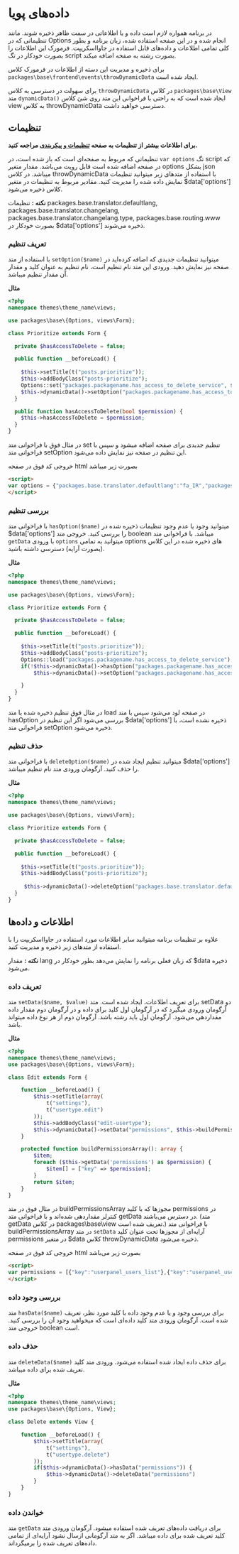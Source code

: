 # داده‌های پویا
در برنامه همواره لازم است داده و یا اطلاعاتی در سمت ظاهر ذخیره شوند. مانند تنظیماتی که در Options انجام شده و در این صفحه استفاده شده، زبان برنامه و بطور کلی تمامی اطلاعات و داده‌های قابل استفاده در جاوااسکریپت.
فرمورک این اطلاعات را بصورت خودکار در تگ script بصورت رشته به صفحه اضافه میکند. 

 برای ذخیره و مدیریت این دسته از اطلاعات در فرمورک کلاس `packages\base\frontend\events\throwDynamicData` ایجاد شده است. 

برای سهولت در دسترسی به کلاس `throwDynamicData`  در کلاس `packages\base\View` متد `dynamicData()` ایجاد شده است که به راحتی با فراخوانی این متد روی شئ کلاس view به کلاس throwDynamicData دسترسی خواهید داشت.


## تنظیمات

__برای اطلاعات بیشتر از تنظیمات به صفحه [تنظیمات و پیکربندی](options.md) مراجعه کنید.__

تنظیماتی که مربوط به صفحه‌ای است که باز شده است،‌ در `var options` تگ script که در صفحه اضافه شده است قابل رویت می‌باشد. مقدار متغیر options بشکل json میباشد. 
در کلاس throwDynamicData با استفاده از متد‌های زیر میتوانید تنظیمات نمایش داده شده را مدیریت کنید.
مقادیر مربوط به تنظیمات در متغیر $data['options'] کلاس ذخیره می‌شود.

**نکته :** تنظیمات packages.base.translator.defaultlang, packages.base.translator.changelang, packages.base.translator.changelang.type, packages.base.routing.www
بصورت خودکار در $data['options'] ذخیره می‌شوند.

### تعریف تنظیم
با استفاده از متد `setOption($name)` میتوانید تنظیمات جدیدی که اضافه کرده‌اید در صفحه نیز نمایش دهید. ورودی این متد نام تنظیم است،‌ نام تنظیم به عنوان کلید و مقدار آن مقدار تنظیم میباشد. 

**مثال**
```php
<?php
namespace themes\theme_name\views;

use packages\base\{Options, views\Form};

class Prioritize extends Form {

  private $hasAccessToDelete = false;

  public function __beforeLoad() {
    
    $this->setTitle(t("posts.prioritize"));
    $this->addBodyClass("posts-prioritize");
    Options::set("packages.packagename.has_access_to_delete_service", $this->hasAccessToDelete);
    $this->dynamicData()->setOption("packages.packagename.has_access_to_delete_service");
  }

  public function hasAccessToDelete(bool $permission) {
    $this->hasAccessToDelete = $permission;
  }
}
```
در مثال فوق با فراخوانی متد set تنظیم جدیدی برای صفحه اضافه میشود و سپس با فراخوانی متد setOption این تنظیم در صفحه نیز نمایش داده می‌شود.

خروجی کد فوق در صفحه html بصورت زیر میباشد
```html
<script>
var options = {"packages.base.translator.defaultlang":"fa_IR","packages.base.translator.changelang":"uri","packages.base.translator.changelang.type":"short","packages.base.routing.www":"nowww","packages.packagename.has_access_to_delete_service":false};
</script>
```

### بررسی تنظیم
 با فراخوانی متد `hasOption($name)` میتوانید وجود یا عدم وجود تنظیمات ذخیره شده در $data['options'] را بررسی کنید. خروجی متد boolean میباشد. 
با فراخوانی متد `getData` با ورودی `options` میتوانید به تمامی options های ذخیره شده در این کلاس (بصورت آرایه) دسترسی داشته باشید. 

**مثال**
```php
<?php
namespace themes\theme_name\views;

use packages\base\{Options, views\Form};

class Prioritize extends Form {

  private $hasAccessToDelete = false;

  public function __beforeLoad() {
    
    $this->setTitle(t("posts.prioritize"));
    $this->addBodyClass("posts-prioritize");
    Options::load("packages.packagename.has_access_to_delete_service");
    if(!$this->dynamicData()->hasOption("packages.packagename.has_access_to_delete_service")) {
        $this->dynamicData()->setOption("packages.packagename.has_access_to_delete_service");

    }
  }
}
```
در مثال فوق تنظیم ذخیره شده با متد load در صفحه لود می‌شود سپس با متد hasOption بررسی می‌شود اگر این تنظیم در $data['options'] ذخیره نشده است، با فراخوانی متد setOption ذخیره می‌شود.

### حذف تنظیم 
با فراخوانی متد `deleteOption($name)` میتوانید تنظیم ایجاد شده در $data['options'] را حذف کنید. آرگومان ورودی متد نام تنظیم میباشد.


**مثال**
```php
<?php
namespace themes\theme_name\views;

use packages\base\{Options, views\Form};

class Prioritize extends Form {

  private $hasAccessToDelete = false;

  public function __beforeLoad() {
    
    $this->setTitle(t("posts.prioritize"));
    $this->addBodyClass("posts-prioritize");
    
     $this->dynamicData()->deleteOption("packages.base.translator.defaultlang");
  }
}
```

## اطلاعات و داده‌ها 
علاوه بر تنظیمات برنامه میتوانید سایر اطلاعات مورد استفاده در جاوااسکریپت را با استفاده از متدهای زیر ذخیره و مدیریت کنید.

**نکته :** مقدار lang که زبان فعلی برنامه را نمایش می‌دهد بطور خودکار در $data ذخیره می‌شود.

### تعریف داده 
متد `setData($name, $value)` برای تعریف اطلاعات، ایجاد شده است. 
متد setData دو آرگومان ورودی میگیرد که در آرگومان اول کلید برای داده و در آرگومان دوم مقدار داده مقداردهی می‌شود. آرگومان اول باید رشته باشد. آرگومان دوم از هر نوع داده میتواند باشد.

**مثال**
```php
<?php
namespace themes\theme_name\views;
use packages\base\{Options, views\Form};

class Edit extends Form {

	function __beforeLoad() {
		$this->setTitle(array(
			t("settings"),
			t("usertype.edit")
		));
		$this->addBodyClass("edit-usertype");
		$this->dynamicData()->setData("permissions", $this->buildPermissionsArray());
    }

    protected function buildPermissionsArray(): array {
        $item;
		foreach ($this->getData('permissions') as $permission) {
			$item[] = ["key" => $permission];
		}
		return $item;
	}
}
```
در مثال فوق در متد buildPermissionsArray مجوزها که با کلید permissions در کنترلر مقداردهی شده‌اند و با فراخوانی متد getData در دسترس می‌باشند.  (متد getData در کلاس packages\base\view تعریف شده است.)
با فراخوانی متد buildPermissionsArray در متد `setData`
 آرایه‌ای از مجوز‌ها تحت عنوان کلید permissions در متغیر $data کلاس throwDynamicData ذخیره می‌شود. 

خروجی کد فوق در صفحه html بصورت زیر می‌باشد
```html
<script>
var permissions = [{"key":"userpanel_users_list"},{"key":"userpanel_users_add"},{"key":"userpanel_users_view"},{"key":"userpanel_users_view_invisibles"}]
</script>
```

### بررسی وجود داده
متد `hasData($name)` برای بررسی وجود و یا عدم وجود داده با کلید مورد نظر، تعریف شده است. 
آرگومان ورودی متد کلید داده‌ای است که میخواهید وجود آن را بررسی کنید.
خروجی متد boolean است.

### حذف داده 
متد `deleteData($name)` برای حذف داده ایجاد شده استفاده می‌شود. ورودی متد کلید تعریف شده برای داده میباشد.

**مثال**
```php
<?php
namespace themes\theme_name\views;
use packages\base\{Options, View};

class Delete extends View {

	function __beforeLoad() {
		$this->setTitle(array(
			t("settings"),
			t("usertype.delete")
        ));
        if($this->dynamicData()->hasData("permissions")) {
            $this->dynamicData()->deleteData("permissions")
        }
    }
}
```

### خواندن داده 
متد `getData` برای دریافت داده‌های تعریف شده استفاده میشود. آرگومان ورودی متد کلید تعریف شده برای داده میباشد.
اگر به متد آرگومانی ارسال نشود آرایه‌ای از تمامی داده‌های تعریف شده را برمیگرداند.